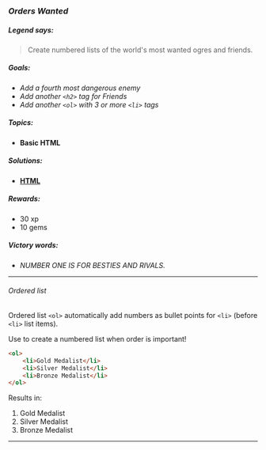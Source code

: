 ### _Orders Wanted_

##### _Legend says:_
> Create numbered lists of the world's most wanted ogres and friends.

##### _Goals:_
+ _Add a fourth most dangerous enemy_
+ _Add another `<h2>` tag for Friends_
+ _Add another `<ol>` with 3 or more `<li>` tags_

##### _Topics:_
+ **Basic HTML**

##### _Solutions:_
+ **[HTML](Orders_Wanted.html)**

##### _Rewards:_
+ 30  xp
+ 10 gems

##### _Victory words:_
+ _NUMBER ONE IS FOR BESTIES AND RIVALS._

___

###### _Ordered list_

Ordered list `<ol>` automatically add numbers as bullet points for `<li>` (before `<li>` list items).

Use to create a numbered list when order is important!

```html
<ol>
    <li>Gold Medalist</li>
    <li>Silver Medalist</li>
    <li>Bronze Medalist</li>
</ol>
```

Results in:

1. Gold Medalist
2. Silver Medalist
3. Bronze Medalist

___
